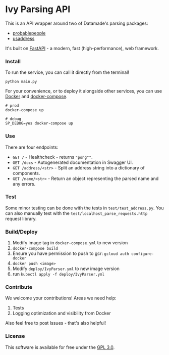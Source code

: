 # Ivy Parsing API

This is an API wrapper around two of Datamade's parsing packages:
 
* [probablepeople](https://github.com/datamade/probablepeople)
* [usaddress](https://github.com/datamade/usaddress)

It's built on [FastAPI](https://fastapi.tiangolo.com) - a modern, fast (high-performance), web framework.

### Install

To run the service, you can call it directly from the terminal!

```
python main.py
```

For your convenience, or to deploy it alongside other services, you can use [Docker](https://docs.docker.com/install/) and [docker-compose](https://docs.docker.com/compose/install/).

```
# prod
docker-compose up

# debug
SP_DEBUG=yes docker-compose up
```

### Use

There are four endpoints:
* `GET /` - Healthcheck - returns `"pong""`.
* `GET /docs` - Autogenerated documentation in Swagger UI.
* `GET /address/<str>` - Split an address string into a dictionary of components.
* `GET /name/<str>` - Return an object representing the parsed name and any errors.

### Test

Some minor testing can be done with the tests in `test/test_address.py`.
You can also manually test with the `test/localhost_parse_requests.http` request library.

### Build/Deploy

1) Modify image tag in `docker-compose.yml` to new version
2) `docker-compose build`
3) Ensure you have permission to push to gcr: `gcloud auth configure-docker`
4) `docker push <image>`
5) Modify `deploy/IvyParser.yml` to new image version
6) run `kubectl apply -f deploy/IvyParser.yml`

### Contribute

We welcome your contributions! Areas we need help:

1. Tests
2. Logging optimization and visibility from Docker

Also feel free to post Issues - that's also helpful!

### License

This software is available for free under the [GPL 3.0](https://opensource.org/licenses/GPL-3.0).
